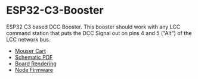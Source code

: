 # ESP32-C3-Booster

ESP32 C3 based DCC Booster.  This booster should work with any LCC command 
station that puts the DCC Signal out on pins 4 and 5 ("Alt") of the LCC 
network bus.

* [Mouser Cart](https://www.mouser.com/ProjectManager/ProjectDetail.aspx?AccessID=9b2d7ed72c)
* [Schematic PDF](https://github.com/RobertPHeller/RPi-RRCircuits/blob/master/ESP32-C3-Booster/ESP32-C3-Booster.pdf)
* [Board Rendering](https://github.com/RobertPHeller/RPi-RRCircuits/blob/master/ESP32-C3-Booster/ESP32-C3-Booster.png)
* [Node Firmware](https://github.com/RobertPHeller/RPi-RRCircuits/tree/master/ESP32-C3-BoosterOpenMRNIDF)
